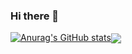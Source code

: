 ### Hi there 👋
[![Anurag's GitHub stats](https://github-readme-stats.vercel.app/api?username=LevProg&theme=cobalt)](https://github.com/anuraghazra/github-readme-stats)<img align="center" src="https://github-readme-stats.vercel.app/api/top-langs/?username=LevProg&theme=cobalt&exclude_repo=ai-corruption" />
<!--
**LevProg/LevProg** is a ✨ _special_ ✨ repository because its `README.md` (this file) appears on your GitHub profile.

Here are some ideas to get you started:

- 🔭 I’m currently working on ...
- 🌱 I’m currently learning ...
- 👯 I’m looking to collaborate on ...
- 🤔 I’m looking for help with ...
- 💬 Ask me about ...
- 📫 How to reach me: ...
- 😄 Pronouns: ...
- ⚡ Fun fact: ...
-->
